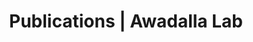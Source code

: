 ---
title: Publications | Awadalla Lab
permalink: /publications/
published: false
isPublic_b: true

publicationType_txt: journal
title_txt: "Allele-specific expression reveals interactions between genetic variation and environment."
pmid_tl: 28530654
publishDate_tdt: "2017-07-01T07:23:33.000Z"
journalTitle_txt: "Nature methods"
volume_tpl: 14
issue_tpl: 7
doi_txt: "10.1038/nmeth.4298"
authors_list: 
  - author_txt: "Knowles DA"
  - author_txt: "Davis JR"
  - author_txt: "Edgington H"
  - author_txt: "Raj A"
  - author_txt: "Favé MJ"
  - author_txt: "Zhu X"
  - author_txt: "Potash JB"
  - author_txt: "Weissman MM"
  - author_txt: "Shi J"
  - author_txt: "Levinson DF"
  - author_txt: "Awadalla P"
  - author_txt: "Mostafavi S"
  - author_txt: "Montgomery SB"
  - author_txt: "Battle A"
---